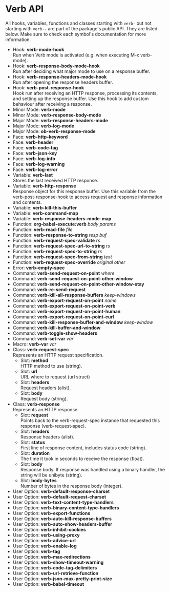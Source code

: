 # Verb API

All hooks, variables, functions and classes starting with `verb-` but not starting with `verb--` are part of the package's public API. They are listed below. Make sure to check each symbol's documentation for more information.

- Hook: **verb-mode-hook** \
  Run when Verb mode is activated (e.g. when executing M-x verb-mode).
- Hook: **verb-response-body-mode-hook** \
  Run after deciding what major mode to use on a response buffer.
- Hook: **verb-response-headers-mode-hook** \
  Run after opening the response headers buffer.
- Hook: **verb-post-response-hook** \
  Hook run after receiving an HTTP response, processing its contents, and setting up the response buffer. Use this hook to add custom behaviour after receiving a response.
- Minor Mode: **verb-mode**
- Minor Mode: **verb-response-body-mode**
- Major Mode: **verb-response-headers-mode**
- Major Mode: **verb-log-mode**
- Major Mode: **ob-verb-response-mode**
- Face: **verb-http-keyword**
- Face: **verb-header**
- Face: **verb-code-tag**
- Face: **verb-json-key**
- Face: **verb-log-info**
- Face: **verb-log-warning**
- Face: **verb-log-error**
- Variable: **verb-last** \
  Stores the last received HTTP response.
- Variable: **verb-http-response** \
  Response object for this response buffer. Use this variable from the verb-post-response-hook to access request and response information and contents.
- Variable: **verb-kill-this-buffer**
- Variable: **verb-command-map**
- Variable: **verb-response-headers-mode-map**
- Function: **org-babel-execute:verb** *body* *params*
- Function: **verb-read-file** *file*
- Function: **verb-response-to-string** *resp* *buf*
- Function: **verb-request-spec-validate** *rs*
- Function: **verb-request-spec-url-to-string** *rs*
- Function: **verb-request-spec-to-string** *rs*
- Function: **verb-request-spec-from-string** *text*
- Function: **verb-request-spec-override** *original* *other*
- Error: **verb-empty-spec**
- Command: **verb-send-request-on-point** *where*
- Command: **verb-send-request-on-point-other-window**
- Command: **verb-send-request-on-point-other-window-stay**
- Command: **verb-re-send-request**
- Command: **verb-kill-all-response-buffers** *keep-windows*
- Command: **verb-export-request-on-point** *name*
- Command: **verb-export-request-on-point-verb**
- Command: **verb-export-request-on-point-human**
- Command: **verb-export-request-on-point-curl**
- Command: **verb-kill-response-buffer-and-window** *keep-window*
- Command: **verb-kill-buffer-and-window**
- Command: **verb-toggle-show-headers**
- Command: **verb-set-var** *var*
- Macro: **verb-var** *var*
- Class: **verb-request-spec** \
  Represents an HTTP request specification.
  - Slot: **method** \
    HTTP method to use (string).
  - Slot: **url** \
    URL where to request (url struct)
  - Slot: **headers** \
    Request headers (alist).
  - Slot: **body** \
    Request body (string).
- Class: **verb-response** \
  Represents an HTTP response.
  - Slot: **request** \
    Points back to the verb-request-spec instance that requested this response (verb-request-spec).
  - Slot: **headers** \
    Response headers (alist).
  - Slot: **status** \
    First line of response content, includes status code (string).
  - Slot: **duration** \
    The time it took in seconds to receive the response (float).
  - Slot: **body** \
    Response body. If response was handled using a binary handler, the string will be unibyte (string).
  - Slot: **body-bytes** \
    Number of bytes in the response body (integer).
- User Option: **verb-default-response-charset**
- User Option: **verb-default-request-charset**
- User Option: **verb-text-content-type-handlers**
- User Option: **verb-binary-content-type-handlers**
- User Option: **verb-export-functions**
- User Option: **verb-auto-kill-response-buffers**
- User Option: **verb-auto-show-headers-buffer**
- User Option: **verb-inhibit-cookies**
- User Option: **verb-using-proxy**
- User Option: **verb-advice-url**
- User Option: **verb-enable-log**
- User Option: **verb-tag**
- User Option: **verb-max-redirections**
- User Option: **verb-show-timeout-warning**
- User Option: **verb-code-tag-delimiters**
- User Option: **verb-url-retrieve-function**
- User Option: **verb-json-max-pretty-print-size**
- User Option: **verb-babel-timeout**
